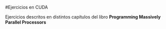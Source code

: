 #Ejercicios en CUDA

Ejercicios descritos en distintos capítulos del libro **Programming Massively Parallel Processors**
